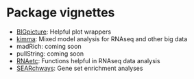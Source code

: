 # Package vignettes

- [BIGpicture](https://bigslu.github.io/vignettes/BIGpicture_vignette.html): Helpful plot wrappers
- [kimma](https://bigslu.github.io/vignettes/kimma_vignette.html): Mixed model analysis for RNAseq and other big data
- madRich: coming soon
- pullString: coming soon
- [RNAetc](https://bigslu.github.io/vignettes/RNAetc_vignette.html): Functions helpful in RNAseq data analysis
- [SEARchways](https://bigslu.github.io/vignettes/SEARchways_vignette.html): Gene set enrichment analyses
